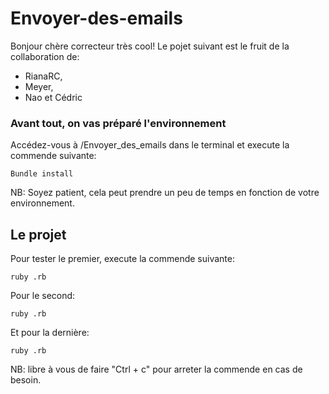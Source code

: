 # Envoyer-des-emails

Bonjour chère correcteur très cool! Le pojet suivant est le fruit de la collaboration de:
- RianaRC, 
- Meyer, 
- Nao 
et Cédric

### Avant tout, on vas préparé l'environnement

Accédez-vous à /Envoyer_des_emails dans le terminal et execute la commende suivante:
```
Bundle install
```
NB: Soyez patient, cela peut prendre un peu de temps en fonction de votre environnement.

## Le projet

Pour tester le premier, execute la commende suivante:
```
ruby .rb
```

Pour le second:
```
ruby .rb
```

Et pour la dernière:
```
ruby .rb
```
NB: libre à vous de faire "Ctrl + c" pour arreter la commende en cas de besoin.